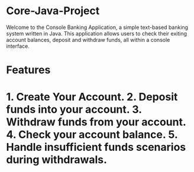 # Core-Java-Project

<p>Welcome to the Console Banking Application, a simple text-based banking system written in Java. This application allows users to check their exiting account balances, deposit and withdraw funds, all within a console interface.<p>

<h1> Features <h1> 
  
<p>1. Create Your Account.
2. Deposit funds into your account.
3. Withdraw funds from your account.
4. Check your account balance.
5. Handle insufficient funds scenarios during withdrawals.<p>


